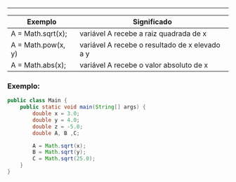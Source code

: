 ___

| Exemplo            | Significado                                    |
| ------------------ | ---------------------------------------------- |
| A = Math.sqrt(x);  | variável A recebe a raiz quadrada de x         |
| A = Math.pow(x, y) | variável A recebe o resultado de x elevado a y |
| A = Math.abs(x);   | variável A recebe o valor absoluto de x        |
### Exemplo:
```java
public class Main {
	public static void main(String[] args) {
		double x = 3.0;
		double y = 4.0;
		double z = -5.0;
		double A, B ,C;

		A = Math.sqrt(x);
		B = Math.sqrt(y);
		C = Math.sqrt(25.0);
	}
}
```